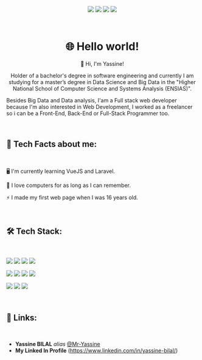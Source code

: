 <!-- Profile views -->


<!--  [![Yassine BILAL.](https://www.canva.com/design/DAEhZ75C7NQ/EnimWaPZMPTglsX_aRW7OA/view?utm_content=DAEhZ75C7NQ&utm_campaign=designshare&utm_medium=link&utm_source=viewer)]
-->


<!-- Personal facts -->

<p align="center">
  <img src="https://img.shields.io/badge/Age-22-blue">
  <img src="https://img.shields.io/badge/Focus-Web%20Development%20and%20Data%20Analysis-blue">
  <img src="https://img.shields.io/badge/From-Morocco-blue">
  <img src="https://img.shields.io/badge/Languages-Arabic%2C%20French%20and%20English-blue">

</p>

<br>

<!-- Introduction -->

<h1 align="center">🌐 Hello world!</h1>


<p align="center">
  👋 Hi, I'm Yassine!
</p>

<p align="center">
  Holder of a bachelor's degree in software engineering and currently I am studying for a master’s degree in Data Science and Big Data in the "Higher National School of Computer Science and Systems Analysis (ENSIAS)". 

  Besides Big Data and Data analysis, I'am a Full stack web developer because I'm also interested in Web Development, I worked as a freelancer so i can be a Front-End, Back-End or Full-Stack Programmer too.
</p>

<br>

<!-- Tech Facts about me -->

<h2>💬 Tech Facts about me:</h2>

<br>

🖥 I'm currently learning VueJS and Laravel.

💾 I love computers for as long as I can remember.

⚡ I made my first web page when I was 16 years old.

<br>

<!-- Tech Stack -->

<h2>🛠️ Tech Stack:</h2>

<br>

<p>
  <img src="https://img.shields.io/badge/HTML-05122A?style=flat&logo=HTML5">
  <img src="https://img.shields.io/badge/CSS-05122A?style=flat&logo=CSS3&logoColor=2965F1">
  <img src="https://img.shields.io/badge/Sass-05122A?style=flat&logo=Sass">
  <img src="https://img.shields.io/badge/Bootstrap-05122A?style=flat&logo=Bootstrap">
</p>

<p>
  <img src="https://img.shields.io/badge/JavaScript-05122A?style=flat&logo=JavaScript">
  <img src="https://img.shields.io/badge/JSON-05122A?style=flat&logo=JSON&logoColor=B1B1B1">
  <img src="https://img.shields.io/badge/MySQL-05122A?style=flat&logo=MySQL&logoColor=FFFFFF">
  <img src="https://img.shields.io/badge/Python-05122A?style=flat&logo=Python">
</p>


<p>
  <img src="https://img.shields.io/badge/Git-05122A?style=flat&logo=Git">
  <img src="https://img.shields.io/badge/GitHub-05122A?style=flat&logo=GitHub">
  <img src="https://img.shields.io/badge/Visual%20Studio%20Code-05122A?style=flat&logo=Visual-Studio-Code&logoColor=37A2EA">
</p>



<br>


<!-- Links -->

<h2>🔗 Links:</h2>

<br>

* **Yassine BILAL** _alias_ [@Mr-Yassine](https://github.com/Mr-Yassine)
* **My Linked In Profile** (https://www.linkedin.com/in/yassine-bilal/)




